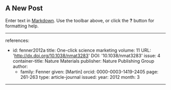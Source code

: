 ## A New Post

Enter text in [Markdown](http://daringfireball.net/projects/markdown/). Use the toolbar above, or click the **?** button for formatting help.


---
references:
- id: fenner2012a
  title: One-click science marketing
  volume: 11
  URL: 'http://dx.doi.org/10.1038/nmat3283'
  DOI: '10.1038/nmat3283'
  issue: 4
  container-title: Nature Materials
  publisher: Nature Publishing Group
  author:
  - family: Fenner
    given: [Martin]
    orcid: 0000-0003-1419-2405
  page: 261-263
  type: article-journal
  issued:
    year: 2012
    month: 3

---


